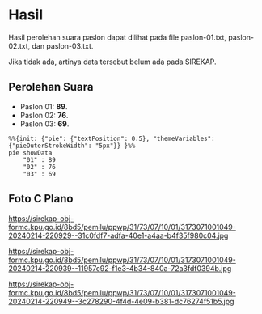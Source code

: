 # Hasil

Hasil perolehan suara paslon dapat dilihat pada file paslon-01.txt, paslon-02.txt, dan paslon-03.txt.

Jika tidak ada, artinya data tersebut belum ada pada SIREKAP.

## Perolehan Suara

 * Paslon 01: **89**.
 * Paslon 02: **76**.
 * Paslon 03: **69**.

```mermaid
%%{init: {"pie": {"textPosition": 0.5}, "themeVariables": {"pieOuterStrokeWidth": "5px"}} }%%
pie showData
    "01" : 89
    "02" : 76
    "03" : 69
```
## Foto C Plano

https://sirekap-obj-formc.kpu.go.id/8bd5/pemilu/ppwp/31/73/07/10/01/3173071001049-20240214-220929--31c0fdf7-adfa-40e1-a4aa-b4f35f980c04.jpg

https://sirekap-obj-formc.kpu.go.id/8bd5/pemilu/ppwp/31/73/07/10/01/3173071001049-20240214-220939--11957c92-f1e3-4b34-840a-72a3fdf0394b.jpg

https://sirekap-obj-formc.kpu.go.id/8bd5/pemilu/ppwp/31/73/07/10/01/3173071001049-20240214-220949--3c278290-4f4d-4e09-b381-dc76274f51b5.jpg
